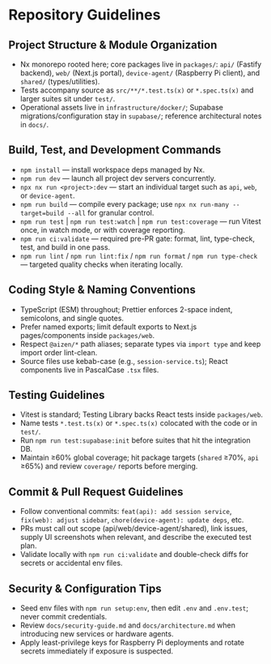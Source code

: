 # Repository Guidelines

## Project Structure & Module Organization
- Nx monorepo rooted here; core packages live in `packages/`: `api/` (Fastify backend), `web/` (Next.js portal), `device-agent/` (Raspberry Pi client), and `shared/` (types/utilities).
- Tests accompany source as `src/**/*.test.ts(x)` or `*.spec.ts(x)` and larger suites sit under `test/`.
- Operational assets live in `infrastructure/docker/`; Supabase migrations/configuration stay in `supabase/`; reference architectural notes in `docs/`.

## Build, Test, and Development Commands
- `npm install` — install workspace deps managed by Nx.
- `npm run dev` — launch all project dev servers concurrently.
- `npx nx run <project>:dev` — start an individual target such as `api`, `web`, or `device-agent`.
- `npm run build` — compile every package; use `npx nx run-many --target=build --all` for granular control.
- `npm run test` | `npm run test:watch` | `npm run test:coverage` — run Vitest once, in watch mode, or with coverage reporting.
- `npm run ci:validate` — required pre-PR gate: format, lint, type-check, test, and build in one pass.
- `npm run lint` / `npm run lint:fix` / `npm run format` / `npm run type-check` — targeted quality checks when iterating locally.

## Coding Style & Naming Conventions
- TypeScript (ESM) throughout; Prettier enforces 2-space indent, semicolons, and single quotes.
- Prefer named exports; limit default exports to Next.js pages/components inside `packages/web`.
- Respect `@aizen/*` path aliases; separate types via `import type` and keep import order lint-clean.
- Source files use kebab-case (e.g., `session-service.ts`); React components live in PascalCase `.tsx` files.

## Testing Guidelines
- Vitest is standard; Testing Library backs React tests inside `packages/web`.
- Name tests `*.test.ts(x)` or `*.spec.ts(x)` colocated with the code or in `test/`.
- Run `npm run test:supabase:init` before suites that hit the integration DB.
- Maintain ≥60% global coverage; hit package targets (`shared` ≥70%, `api` ≥65%) and review `coverage/` reports before merging.

## Commit & Pull Request Guidelines
- Follow conventional commits: `feat(api): add session service`, `fix(web): adjust sidebar`, `chore(device-agent): update deps`, etc.
- PRs must call out scope (api/web/device-agent/shared), link issues, supply UI screenshots when relevant, and describe the executed test plan.
- Validate locally with `npm run ci:validate` and double-check diffs for secrets or accidental env files.

## Security & Configuration Tips
- Seed env files with `npm run setup:env`, then edit `.env` and `.env.test`; never commit credentials.
- Review `docs/security-guide.md` and `docs/architecture.md` when introducing new services or hardware agents.
- Apply least-privilege keys for Raspberry Pi deployments and rotate secrets immediately if exposure is suspected.

